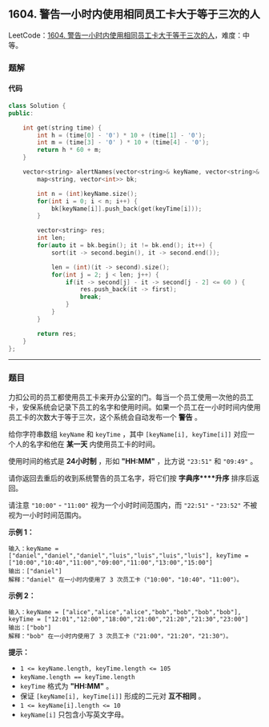 ## 1604. 警告一小时内使用相同员工卡大于等于三次的人

LeetCode：[1604. 警告一小时内使用相同员工卡大于等于三次的人](https://leetcode.cn/problems/alert-using-same-key-card-three-or-more-times-in-a-one-hour-period/description/)，难度：中等。

### 题解

#### 代码

```c++
class Solution {
public:

    int get(string time) {
        int h = (time[0] - '0') * 10 + (time[1] - '0');
        int m = (time[3] - '0' ) * 10 + (time[4] - '0');
        return h * 60 + m;
    }

    vector<string> alertNames(vector<string>& keyName, vector<string>& keyTime) {
        map<string, vector<int>> bk;

        int n = (int)keyName.size();
        for(int i = 0; i < n; i++) {
            bk[keyName[i]].push_back(get(keyTime[i]));
        }

        vector<string> res;
        int len;
        for(auto it = bk.begin(); it != bk.end(); it++) {
            sort(it -> second.begin(), it -> second.end());

            len = (int)(it -> second).size();
            for(int j = 2; j < len; j++) {
                if(it -> second[j] - it -> second[j - 2] <= 60 ) {
                    res.push_back(it -> first);
                    break;
                }
            }
        }

        return res;
    }
};
```



---



### 题目

力扣公司的员工都使用员工卡来开办公室的门。每当一个员工使用一次他的员工卡，安保系统会记录下员工的名字和使用时间。如果一个员工在一小时时间内使用员工卡的次数大于等于三次，这个系统会自动发布一个 **警告** 。

给你字符串数组 `keyName` 和 `keyTime` ，其中 `[keyName[i], keyTime[i]]` 对应一个人的名字和他在 **某一天** 内使用员工卡的时间。

使用时间的格式是 **24小时制** ，形如 **"HH:MM"** ，比方说 `"23:51"` 和 `"09:49"` 。

请你返回去重后的收到系统警告的员工名字，将它们按 **字典序****升序** 排序后返回。

请注意 `"10:00"` - `"11:00"` 视为一个小时时间范围内，而 `"22:51"` - `"23:52"` 不被视为一小时时间范围内。

 

**示例 1：**

```
输入：keyName = ["daniel","daniel","daniel","luis","luis","luis","luis"], keyTime = ["10:00","10:40","11:00","09:00","11:00","13:00","15:00"]
输出：["daniel"]
解释："daniel" 在一小时内使用了 3 次员工卡（"10:00"，"10:40"，"11:00"）。
```

**示例 2：**

```
输入：keyName = ["alice","alice","alice","bob","bob","bob","bob"], keyTime = ["12:01","12:00","18:00","21:00","21:20","21:30","23:00"]
输出：["bob"]
解释："bob" 在一小时内使用了 3 次员工卡（"21:00"，"21:20"，"21:30"）。
```

 

**提示：**

- `1 <= keyName.length, keyTime.length <= 105`
- `keyName.length == keyTime.length`
- `keyTime` 格式为 **"HH:MM"** 。
- 保证 `[keyName[i], keyTime[i]]` 形成的二元对 **互不相同** 。
- `1 <= keyName[i].length <= 10`
- `keyName[i]` 只包含小写英文字母。

